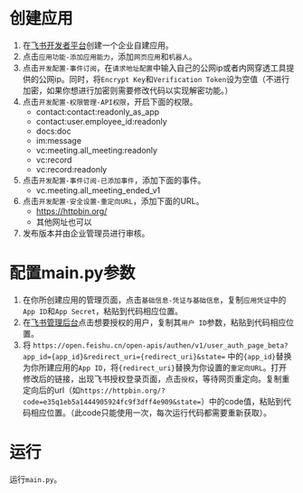 # 创建应用
1. 在[飞书开发者平台](https://open.feishu.cn/app/)创建一个企业自建应用。
2. 点击`应用功能-添加应用能力`，添加`网页应用`和`机器人`。
3. 点击`开发配置-事件订阅`，在`请求地址配置`中输入自己的公网ip或者内网穿透工具提供的公网ip。同时，将`Encrypt Key`和`Verification Token`设为空值（不进行加密，如果你想进行加密则需要修改代码以实现解密功能。）
4. 点击`开发配置-权限管理-API权限`，开启下面的权限。
    - contact:contact:readonly_as_app
    - contact:user.employee_id:readonly
    - docs:doc
    - im:message
    - vc:meeting.all_meeting:readonly
    - vc:record
    - vc:record:readonly
5. 点击`开发配置-事件订阅-已添加事件`，添加下面的事件。
    - vc.meeting.all_meeting_ended_v1
6. 点击`开发配置-安全设置-重定向URL`，添加下面的URL。
    - https://httpbin.org/
    - 其他网址也可以
5. 发布版本并由企业管理员进行审核。

# 配置main.py参数
1. 在你所创建应用的管理页面，点击`基础信息-凭证与基础信息`，复制`应用凭证`中的`App ID`和`App Secret`，粘贴到代码相应位置。
2. 在[飞书管理后台](https://feishu.cn/admin/contacts/departmentanduser/people-standard-plugin/people-manage/roster)点击想要授权的用户，复制其`用户 ID`参数，粘贴到代码相应位置。
3. 将 `https://open.feishu.cn/open-apis/authen/v1/user_auth_page_beta?app_id={app_id}&redirect_uri={redirect_uri}&state=` 中的`{app_id}`替换为你所建应用的`App ID`，将`{redirect_uri}`替换为你设置的`重定向URL`。打开修改后的链接，出现飞书授权登录页面，点击`授权`，等待网页重定向。复制重定向后的url（如`https://httpbin.org/?code=e35q1eb5a1444905924fc9f3dff4e909&state=`）中的code值，粘贴到代码相应位置。（此code只能使用一次，每次运行代码都需要重新获取）。

# 运行
运行`main.py`。
